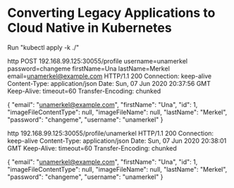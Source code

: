 # Converting Legacy Applications to Cloud Native in Kubernetes

Run "kubectl apply -k ./"

http POST 192.168.99.125:30055/profile username=unamerkel password=changeme    firstName=Una lastName=Merkel email=unamerkel@example.com
HTTP/1.1 200
Connection: keep-alive
Content-Type: application/json
Date: Sun, 07 Jun 2020 20:37:56 GMT
Keep-Alive: timeout=60
Transfer-Encoding: chunked

{
    "email": "unamerkel@example.com",
    "firstName": "Una",
    "id": 1,
    "imageFileContentType": null,
    "imageFileName": null,
    "lastName": "Merkel",
    "password": "changeme",
    "username": "unamerkel"
}

http 192.168.99.125:30055/profile/unamerkel
HTTP/1.1 200
Connection: keep-alive
Content-Type: application/json
Date: Sun, 07 Jun 2020 20:38:01 GMT
Keep-Alive: timeout=60
Transfer-Encoding: chunked

{
    "email": "unamerkel@example.com",
    "firstName": "Una",
    "id": 1,
    "imageFileContentType": null,
    "imageFileName": null,
    "lastName": "Merkel",
    "password": "changeme",
    "username": "unamerkel"
}